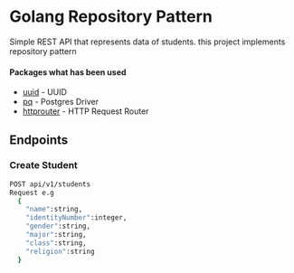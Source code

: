 # Golang Repository Pattern
Simple REST API that represents data of students. this project implements repository pattern

<div>
  <h4>Packages what has been used </h4>
  <ul>
    <li><a href="http://github.com/google/uuid">uuid</a> - UUID</li>
    <li><a href="https://github.com/lib/pq">pq</a> - Postgres Driver</li>
    <li><a href="https://github.com/julienschmidt/httprouter">httprouter</a> - HTTP Request Router </li>
  </ul>
</div>

## Endpoints

### Create Student 
``` bash
POST api/v1/students
Request e.g
  {   
    "name":string,
    "identityNumber":integer,
    "gender":string,
    "major":string,
    "class":string,
    "religion":string
  }
```

